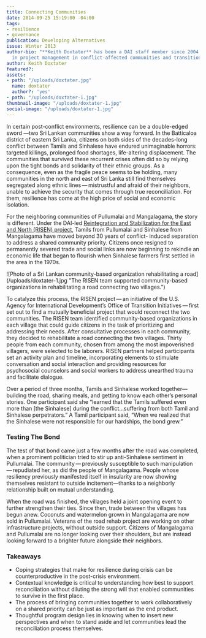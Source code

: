 ```yaml
---
title: Connecting Communities
date: 2014-09-25 15:19:00 -04:00
tags:
- resilience
- governance
publication: Developing Alternatives
issue: Winter 2013
author-bio: "**Keith Doxtater** has been a DAI staff member since 2004, he specializes
  in project management in conflict-affected communities and transitional environments."
author: Keith Doxtater
featured?: 
assets:
- path: "/uploads/doxtater.jpg"
  name: doxtater
  author?: 'yes'
- path: "/uploads/doxtater-1.jpg"
thumbnail-image: "/uploads/doxtater-1.jpg"
social-image: "/uploads/doxtater-1.jpg"
---
```


<p>In certain post-conflict environments, resilience can be a double-edged sword &#8212;two Sri Lankan communities show a way forward. In the Batticaloa district of eastern Sri Lanka, citizens on both sides of the decades-long conflict between Tamils and Sinhalese have endured unimaginable horrors: targeted killings, prolonged food shortages, life-altering displacement. The communities that survived these recurrent crises often did so by relying upon the tight bonds and solidarity of their ethnic groups. As a consequence, even as the fragile peace seems to be holding, many communities in the north and east of Sri Lanka still find themselves segregated along ethnic lines — mistrustful and afraid of their neighbors, unable to achieve the security that comes through true reconciliation. For them, resilience has come at the high price of social and economic isolation.</p>



<p>For the neighboring communities of Pullumalai and Mangalagama, the story is different. Under the DAI-led <a href="http://dai.com/our-work/projects/sri-lanka—reintegration-and-stabilization-east-and-north-risen">Reintegration and Stabilization for the East and North (RISEN) project</a>, Tamils from Pullumalai and Sinhalese from Mangalagama have moved beyond 30 years of conflict- induced separation to address a shared community priority. Citizens once resigned to permanently severed trade and social links are now beginning to rekindle an economic life that began to flourish when Sinhalese farmers first settled in the area in the 1970s.</p>
![Photo of a Sri Lankan community-based organization rehabilitating a road](/uploads/doxtater-1.jpg "The RISEN team supported community-based organizations in rehabilitating a road connecting two villages.") 
  <p>To catalyze this process, the RISEN project — an initiative of the U.S. Agency for International Development’s Office of Transition Initiatives — first set out to find a mutually beneficial project that would reconnect the two communities. The RISEN team identified community-based organizations in each village that could guide citizens in the task of prioritizing and addressing their needs. After consultative processes in each community, they decided to rehabilitate a road connecting the two villages. Thirty people from each community, chosen from among the most impoverished villagers, were selected to be laborers. RISEN partners helped participants set an activity plan and timeline, incorporating elements to stimulate conversation and social interaction and providing resources for psychosocial counselors and social workers to address unearthed trauma and facilitate dialogue.</p>
  <p>Over a period of three months, Tamils and Sinhalese worked together—building the road, sharing meals, and getting to know each other’s personal stories. One participant said she “learned that the Tamils suffered even more than [the Sinhalese] during the conflict…suffering from both Tamil and Sinhalese perpetrators.” A Tamil participant said, “When we realized that the Sinhalese were not responsible for our hardships, the bond grew.”</p>
  <h3>Testing The Bond</h3>
  <p>The test of that bond came just a few months after the road was completed, when a prominent politician tried to stir up anti-Sinhalese sentiment in Pullumalai. The community — previously susceptible to such manipulation — repudiated her, as did the people of Mangalagama. People whose resiliency previously manifested itself in insularity are now showing themselves resistant to outside incitement—thanks to a neighborly relationship built on mutual understanding.</p>
  <p>When the road was finished, the villages held a joint opening event to further strengthen their ties. Since then, trade between the villages has begun anew. Coconuts and watermelon grown in Mangalagama are now sold in Pullumalai. Veterans of the road rehab project are working on other infrastructure projects, without outside support. Citizens of Mangalagama and Pullumalai are no longer looking over their shoulders, but are instead looking forward to a brighter future alongside their neighbors.</p>
<h3>Takeaways</h3>
  <ul>
    <li>Coping strategies that make for resilience during crisis can be counterproductive in the post-crisis environment.</li>
    <li>Contextual knowledge is critical to understanding how best to support reconciliation without diluting the strong will that enabled communities to survive in the first place.</li>
    <li>The process of bringing communities together to work collaboratively on a shared priority can be just as important as the end product.</li>
    <li>Thoughtful program design lies in knowing when to insert new perspectives and when to stand aside and let communities lead the reconciliation process themselves.</li>
  </ul>
